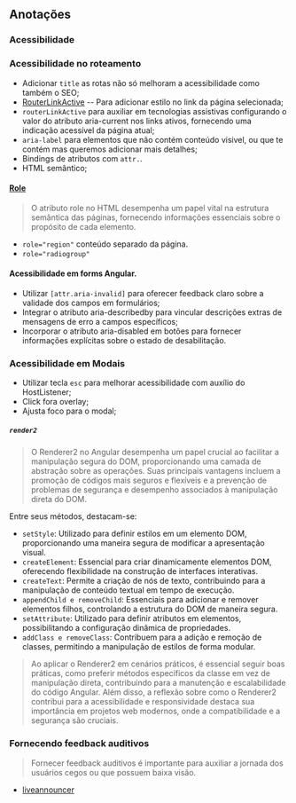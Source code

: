 ## Anotações

### Acessibilidade

### Acessibilidade no roteamento

- Adicionar `title` as rotas não só melhoram a acessibilidade como também o SEO;
- [RouterLinkActive](https://angular.dev/best-practices/a11y#active-links-identification) -- Para adicionar estilo no link da página selecionada;
- `routerLinkActive` para auxiliar em tecnologias assistivas configurando o valor do atributo aria-current nos links ativos, fornecendo uma indicação acessível da página atual;
- `aria-label` para elementos que não contém conteúdo visivel, ou que te contém mas queremos adicionar mais detalhes;
- Bindings de atributos com `attr.`.
- HTML semântico;

#### [Role](https://developer.mozilla.org/en-US/docs/Web/Accessibility/ARIA/ARIA_Techniques)

> O atributo role no HTML desempenha um papel vital na estrutura semântica das páginas, fornecendo informações essenciais sobre o propósito de cada elemento.

- `role="region"` conteúdo separado da página.
- `role="radiogroup"`

#### Acessibilidade em forms Angular.

- Utilizar `[attr.aria-invalid]` para oferecer feedback claro sobre a validade dos campos em formulários;
- Integrar o atributo aria-describedby para vincular descrições extras de mensagens de erro a campos específicos;
- Incorporar o atributo aria-disabled em botões para fornecer informações explícitas sobre o estado de desabilitação.

### Acessibilidade em Modais

- Utilizar tecla `esc` para melhorar acessibilidade com auxílio do HostListener;
- Click fora overlay;
- Ajusta foco para o modal;

##### `render2`

> O Renderer2 no Angular desempenha um papel crucial ao facilitar a manipulação segura do DOM, proporcionando uma camada de abstração sobre as operações. Suas principais vantagens incluem a promoção de códigos mais seguros e flexíveis e a prevenção de problemas de segurança e desempenho associados à manipulação direta do DOM.

Entre seus métodos, destacam-se:

- `setStyle`: Utilizado para definir estilos em um elemento DOM, proporcionando uma maneira segura de modificar a apresentação visual.
- `createElement`: Essencial para criar dinamicamente elementos DOM, oferecendo flexibilidade na construção de interfaces interativas.
- `createText`: Permite a criação de nós de texto, contribuindo para a manipulação de conteúdo textual em tempo de execução.
- `appendChild e removeChild`: Essenciais para adicionar e remover elementos filhos, controlando a estrutura do DOM de maneira segura.
- `setAttribute`: Utilizado para definir atributos em elementos, possibilitando a configuração dinâmica de propriedades.
- `addClass e removeClass`: Contribuem para a adição e remoção de classes, permitindo a manipulação de estilos de forma modular.

> Ao aplicar o Renderer2 em cenários práticos, é essencial seguir boas práticas, como preferir métodos específicos da classe em vez de manipulação direta, contribuindo para a manutenção e escalabilidade do código Angular. Além disso, a reflexão sobre como o Renderer2 contribui para a acessibilidade e responsividade destaca sua importância em projetos web modernos, onde a compatibilidade e a segurança são cruciais.

### Fornecendo feedback auditivos

> Fornecer feedback auditivos é importante para auxiliar a jornada dos usuários cegos ou que possuem baixa visão.

- [liveannouncer](https://material.angular.io/cdk/a11y/overview#liveannouncer)
